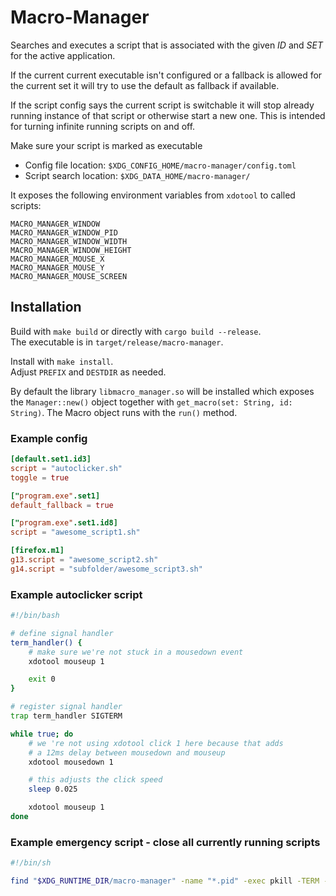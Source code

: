 # Macro-Manager
Searches and executes a script that is associated with the given *ID* and *SET* for the active application.

If the current current executable isn't configured or a fallback is allowed for the current set it will try to use the default as fallback if available.

If the script config says the current script is switchable it will stop already running instance of that script or otherwise start a new one.
This is intended for turning infinite running scripts on and off.

Make sure your script is marked as executable

* Config file location: `$XDG_CONFIG_HOME/macro-manager/config.toml`
* Script search location: `$XDG_DATA_HOME/macro-manager/`

It exposes the following environment variables from `xdotool` to called scripts:
~~~
MACRO_MANAGER_WINDOW
MACRO_MANAGER_WINDOW_PID
MACRO_MANAGER_WINDOW_WIDTH
MACRO_MANAGER_WINDOW_HEIGHT
MACRO_MANAGER_MOUSE_X
MACRO_MANAGER_MOUSE_Y
MACRO_MANAGER_MOUSE_SCREEN
~~~

## Installation
Build with `make build` or directly with `cargo build --release`.<br>
The executable is in `target/release/macro-manager`.

Install with `make install`.<br>
Adjust `PREFIX` and `DESTDIR` as needed.

By default the library `libmacro_manager.so` will be installed which exposes the `Manager::new()` object together with `get_macro(set: String, id: String)`.
The Macro object runs with the `run()` method.

### Example config
~~~ toml
[default.set1.id3]
script = "autoclicker.sh"
toggle = true

["program.exe".set1]
default_fallback = true

["program.exe".set1.id8]
script = "awesome_script1.sh"

[firefox.m1]
g13.script = "awesome_script2.sh"
g14.script = "subfolder/awesome_script3.sh"
~~~

### Example autoclicker script
~~~ sh
#!/bin/bash

# define signal handler
term_handler() {
	# make sure we're not stuck in a mousedown event
	xdotool mouseup 1

	exit 0
}

# register signal handler
trap term_handler SIGTERM

while true; do
	# we 're not using xdotool click 1 here because that adds
	# a 12ms delay between mousedown and mouseup
	xdotool mousedown 1

	# this adjusts the click speed
	sleep 0.025

	xdotool mouseup 1
done
~~~

### Example emergency script - close all currently running scripts
~~~ sh
#!/bin/sh

find "$XDG_RUNTIME_DIR/macro-manager" -name "*.pid" -exec pkill -TERM -F {} \; -exec rm {} \;
~~~
